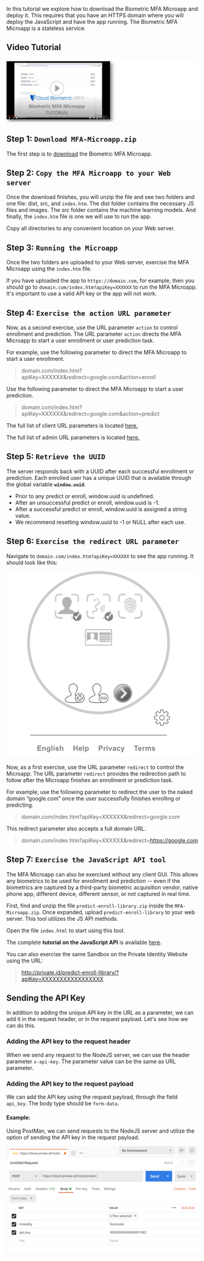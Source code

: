 
In this tutorial we explore how to download the Biometric MFA Microapp and deploy it. This requires that you have an HTTPS domain where you will deploy the JavaScript and have the app running.  The Biometric MFA Microapp is a stateless service.  

## Video Tutorial
[![Video Tutorial on Biometric MFA Microapp](https://github.com/openinfer/PrivateIdentity/blob/master/images/cbmfa%20Microapp%20Tutorial%20Video%201.png)](https://youtu.be/3NOQQXazjno "Quick Tutorial on the Cloud Biometric MFA Microapp")

## Step 1: `Download MFA-Microapp.zip`

The first step is to [download](http://private.id/MFA-Microapp.zip) the Biometric MFA Microapp. 

## Step 2:  `Copy the MFA Microapp to your Web server`
Once the download finishes, you will unzip the file and see two folders and one file: dist, src, and `index.htm`. The dist folder contains the necessary JS files and images. The src folder contains the machine learning models. And finally, the `index.htm` file is one we will use to run the app.

Copy all directories to any convenient location on your Web server. 

## Step 3:  `Running the Microapp`

Once the two folders are uploaded to your Web server, exercise the MFA Microapp using the `index.htm` file. 

If you have uploaded the app to `https://domain.com`, for example, then you should go to `domain.com/index.htm?apiKey=XXXXXX` to run the MFA Microapp. It's important to use a valid API key or the app will not work.

## Step 4:  `Exercise the action URL parameter`
Now, as a second exercise, use the URL parameter `action` to control enrollment and prediction. The URL parameter `action` directs the MFA Microapp to start a user enrollment or user prediction task. 

For example, use the following parameter to direct the MFA Microapp to start a user enrollment. 
> domain.com/index.htm?apiKey=XXXXXX&redirect=google.com&action=enroll

Use the following parameter to direct the MFA Microapp to start a user prediction. 
> domain.com/index.htm?apiKey=XXXXXX&redirect=google.com&action=predict

The full list of client URL parameters is located [here.](https://github.com/openinfer/PrivateIdentity/wiki/Client-URL-Parameters) 

The full list of admin URL parameters is located [here.](https://github.com/openinfer/PrivateIdentity/wiki/Admin-URL-Parameters) 

## Step 5:  `Retrieve the UUID` 

The server responds back with a UUID after each successful enrollment or prediction. Each enrolled user has a unique UUID that is available through the global variable <b>`window.uuid`</b>.  

* Prior to any predict or enroll, window.uuid is undefined.
* After an unsuccessful predict or enroll, window.uuid is -1.
* After a successful predict or enroll, window.uuid is assigned a string value. 
* We recommend resetting window.uuid to -1 or NULL after each use.  

## Step 6:  `Exercise the redirect URL parameter`

Navigate to `domain.com/index.htm?apiKey=XXXXXX` to see the app running. 
It should look like this:

![](https://github.com/openinfer/PrivateIdentity/blob/master/images/Screen%20Shot%202020-09-29%20at%206.40.11%20PM.png)

Now, as a first exercise, use the URL parameter `redirect` to control the Microapp. The URL parameter `redirect` provides the redirection path to follow after the Microapp finishes an enrollment or prediction task. 

For example, use the following parameter to redirect the user to the naked domain “google.com” once the user successfully finishes enrolling or predicting. 
> domain.com/index.htm?apiKey=XXXXXX&redirect=google.com 

This redirect parameter also accepts a full domain URL. 
> domain.com/index.htm?apiKey=XXXXXX&redirect=https://google.com

## Step 7:  `Exercise the JavaScript API tool`

The MFA Microapp can also be exercised without any client GUI. This allows any biometrics to be used for enrollment and prediction -- even if the biometrics are captured by a third-party biometric acquisition vendor, native phone app, different device, different sensor, or not captured in real time.   

First, find and unzip the file `predict-enroll-library.zip` inside the `MFA-Microapp.zip`.  Once expanded, upload `predict-enroll-library` to your web server. This tool utilizes the JS API methods. 

Open the file `index.html` to start using this tool. 

The complete **tutorial on the JavaScript API** is available [here](https://github.com/openinfer/PrivateIdentity/wiki/JavaScript-API). 

You can also exercise the same Sandbox on the Private Identity Website using the URL:
> http://private.id/predict-enroll-library/?apiKey=XXXXXXXXXXXXXXXXX
 
## Sending the API Key 

In addition to adding the unique API key in the URL as a parameter, we can add it in the request header, or in the request payload. Let's see how we can do this. 

### Adding the API key to the request header

When we send any request to the NodeJS server, we can use the header parameter `x-api-key`. The parameter value can be the same as URL parameter. 


### Adding the API key to the request payload

We can add the API key using the request payload, through the field `api_key`. The body type should be `form-data`. 

#### Example:

Using PostMan, we can send requests to the NodeJS server and utilize the option of sending the API key in the request payload. 

![](https://github.com/openinfer/PrivateIdentity/blob/master/images/post-man-request-api-key.png)